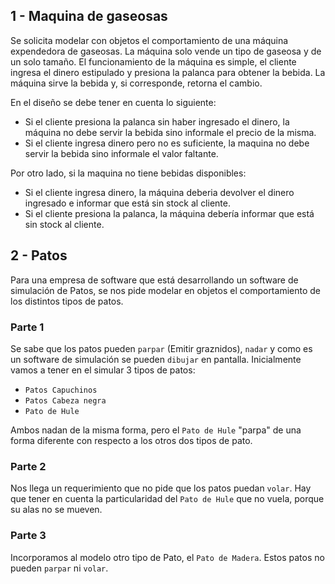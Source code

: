 
## 1 - Maquina de gaseosas

Se solicita modelar con objetos el comportamiento de una máquina expendedora de gaseosas. La máquina solo vende un tipo de gaseosa y de un solo tamaño.
El funcionamiento de la máquina es simple, el cliente ingresa el dinero estipulado y presiona la palanca para obtener la bebida. La máquina sirve la bebida y, si corresponde, retorna el cambio.

En el diseño se debe tener en cuenta lo siguiente:

* Si el cliente presiona la palanca sin haber ingresado el dinero, la máquina no debe servir la bebida sino informale el precio de la misma.
* Si el cliente ingresa dinero pero no es suficiente, la maquina no debe servir la bebida sino informale el valor faltante.

Por otro lado, si la maquina no tiene bebidas disponibles:
* Si el cliente ingresa dinero, la máquina deberia devolver el dinero ingresado e informar que está sin stock al cliente.
* Si el cliente presiona la palanca, la máquina debería informar que está sin stock al cliente.

## 2 - Patos

Para una empresa de software que está desarrollando un software de simulación de Patos, se nos pide modelar en objetos el comportamiento de los distintos tipos de patos.

### Parte 1
Se sabe que los patos pueden  `parpar` (Emitir graznidos), `nadar` y como es un software de simulación se pueden `dibujar` en pantalla. Inicialmente vamos a tener en el simular 3 tipos de patos:

- `Patos Capuchinos`
- `Patos Cabeza negra`
- `Pato de Hule`

Ambos nadan de la misma forma, pero el `Pato de Hule` "parpa" de una forma diferente con respecto a los otros dos tipos de pato.

### Parte 2
Nos llega un requerimiento que no pide que los patos puedan `volar`. Hay que tener en cuenta la particularidad del `Pato de Hule` que no vuela, porque su alas no se mueven.

### Parte 3
Incorporamos al modelo otro tipo de Pato, el `Pato de Madera`. Estos patos no pueden `parpar` ni `volar`.



